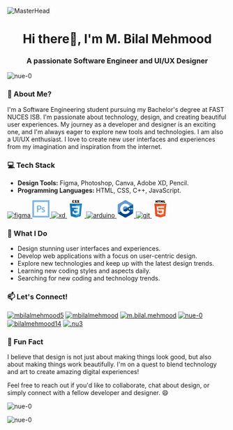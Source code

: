 ![MasterHead](https://cdn.discordapp.com/attachments/969653537405554738/1171919939540627536/Bilal_4.png?ex=655e6e7e&is=654bf97e&hm=808e0b18d930aa36a8f9ab067adf0bb4d34ce8ce806c016d495d138583eb7b13&)
<h1 align="center">Hi there👋, I'm M. Bilal Mehmood</h1>
<h3 align="center">A passionate Software Engineer and UI/UX Designer</h3>

<p align="left"> <img src="https://komarev.com/ghpvc/?username=nue-0&label=Profile%20views&color=fb6e03&style=flat" alt="nue-0" /> </p>

### 🚀 About Me?
I'm a Software Engineering student pursuing my Bachelor's degree at FAST NUCES ISB. I'm passionate about technology, design, and creating beautiful user experiences. My journey as a developer and designer is an exciting one, and I'm always eager to explore new tools and technologies. I am also a UI/UX enthusiast. I love to create new user interfaces and experiences from my imagination and inspiration from the internet.

### 💻 Tech Stack
- **Design Tools:** Figma, Photoshop, Canva, Adobe XD, Pencil.
- **Programming Languages:** HTML, CSS, C++, JavaScript.

<p align="left"> 
<a href="https://www.figma.com/" target="_blank" rel="noreferrer"> <img src="https://www.vectorlogo.zone/logos/figma/figma-icon.svg" alt="figma" width="40" height="40"/> </a> 
<a href="https://www.photoshop.com/en" target="_blank" rel="noreferrer"> <img src="https://raw.githubusercontent.com/devicons/devicon/master/icons/photoshop/photoshop-line.svg" alt="photoshop" width="40" height="40"/> </a> 
<a href="https://www.adobe.com/products/xd.html" target="_blank" rel="noreferrer"> <img src="https://cdn.worldvectorlogo.com/logos/adobe-xd.svg" alt="xd" width="40" height="40"/> </a>
<a href="https://www.w3schools.com/css/" target="_blank" rel="noreferrer"> <img src="https://raw.githubusercontent.com/devicons/devicon/master/icons/css3/css3-original-wordmark.svg" alt="css3" width="40" height="40"/> </a> 
<a href="https://www.arduino.cc/" target="_blank" rel="noreferrer"> <img src="https://cdn.worldvectorlogo.com/logos/arduino-1.svg" alt="arduino" width="40" height="40"/> </a> 
<a href="https://www.w3schools.com/cpp/" target="_blank" rel="noreferrer"> <img src="https://raw.githubusercontent.com/devicons/devicon/master/icons/cplusplus/cplusplus-original.svg" alt="cplusplus" width="40" height="40"/> </a> 
<a href="https://git-scm.com/" target="_blank" rel="noreferrer"> <img src="https://www.vectorlogo.zone/logos/git-scm/git-scm-icon.svg" alt="git" width="40" height="40"/> </a> 
<a href="https://www.w3.org/html/" target="_blank" rel="noreferrer"> <img src="https://raw.githubusercontent.com/devicons/devicon/master/icons/html5/html5-original-wordmark.svg" alt="html5" width="40" height="40"/> </a> 
</p>

### 🌟 What I Do
- Design stunning user interfaces and experiences.
- Develop web applications with a focus on user-centric design.
- Explore new technologies and keep up with the latest design trends.
- Learning new coding styles and aspects daily.
- Searching for new coding and technology trends.


### 📫 Let's Connect!

<p align="left">
<a href="https://twitter.com/mbilalmehmood5" target="blank"><img align="center" src="https://raw.githubusercontent.com/rahuldkjain/github-profile-readme-generator/master/src/images/icons/Social/twitter.svg" alt="mbilalmehmood5" height="30" width="40" /></a>
<a href="https://linkedin.com/in/mbilalmehmood" target="blank"><img align="center" src="https://raw.githubusercontent.com/rahuldkjain/github-profile-readme-generator/master/src/images/icons/Social/linked-in-alt.svg" alt="mbilalmehmood" height="30" width="40" /></a>
<a href="https://instagram.com/m.bilal.mehmood" target="blank"><img align="center" src="https://raw.githubusercontent.com/rahuldkjain/github-profile-readme-generator/master/src/images/icons/Social/instagram.svg" alt="m.bilal.mehmood" height="30" width="40" /></a>
<a href="https://dribbble.com/nue-0" target="blank"><img align="center" src="https://raw.githubusercontent.com/rahuldkjain/github-profile-readme-generator/master/src/images/icons/Social/dribbble.svg" alt="nue-0" height="30" width="40" /></a>
<a href="https://www.behance.net/bilalmehmood14" target="blank"><img align="center" src="https://raw.githubusercontent.com/rahuldkjain/github-profile-readme-generator/master/src/images/icons/Social/behance.svg" alt="bilalmehmood14" height="30" width="40" /></a>
<a href="https://discord.gg/.nu3" target="blank"><img align="center" src="https://raw.githubusercontent.com/rahuldkjain/github-profile-readme-generator/master/src/images/icons/Social/discord.svg" alt=".nu3" height="30" width="40" /></a>
</p>

### 🌈 Fun Fact
I believe that design is not just about making things look good, but also about making things work beautifully. I'm on a quest to blend technology and art to create amazing digital experiences!

Feel free to reach out if you'd like to collaborate, chat about design, or simply connect with a fellow developer and designer. 😄


<p><img align="centre" src="https://github-readme-stats.vercel.app/api?username=nue-0&show_icons=true&theme=dark&title_color=fb6e03&text_color=ffffff&locale=en" alt="nue-0" /></p>

<p><img align="centre" src="https://github-readme-streak-stats.herokuapp.com/?user=nue-0&theme=dark" alt="nue-0" /></p>

<!---
NUE-0/NUE-0 is a ✨ special ✨ repository because its `README.md` (this file) appears on your GitHub profile.
You can click the Preview link to take a look at your changes.

alternative link for upper image:
https://cdn.discordapp.com/attachments/969653537405554738/1171923668054593556/Bilal_5.png?ex=655e71f7&is=654bfcf7&hm=0d496863e7a9d11c67fcc28e70722f8b1447b9f09b582de4974f68c70b362d9a&
--->
